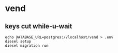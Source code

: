 # vend

## keys cut while-u-wait

```
echo DATABASE_URL=postgres://localhost/vend > .env
diesel setup
diesel migration run
```
